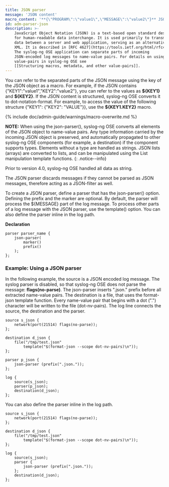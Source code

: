 ```yaml
---
title: JSON parser
message: 'JSON content'
macro_content: '**{\"PROGRAM\":\"value1\",\"MESSAGE\":\"value2\"}** JSON'
id: adm-parser-json
description: >-
    JavaScript Object Notation (JSON) is a text-based open standard designed
    for human-readable data interchange. It is used primarily to transmit
    data between a server and web application, serving as an alternative to
    XML. It is described in [RFC 4627](https://tools.ietf.org/html/rfc4627).
    The syslog-ng OSE application can separate parts of incoming
    JSON-encoded log messages to name-value pairs. For details on using
    value-pairs in syslog-ng OSE see
    [[Structuring macros, metadata, and other value-pairs]].
---
```


You can refer to the separated parts of the JSON message using the key
of the JSON object as a macro. For example, if the JSON contains
{\"KEY1\":\"value1\",\"KEY2\":\"value2\"}, you can refer to the values
as **\${KEY1}** and **\${KEY2}**. If the JSON content is structured,
syslog-ng OSE converts it to dot-notation-format. For example, to access
the value of the following structure {\"KEY1\": {\"KEY2\": \"VALUE\"}},
use the **\${KEY1.KEY2}** macro.

{% include doc/admin-guide/warnings/macro-overwrite.md %}

**NOTE:** When using the json-parser(), syslog-ng OSE converts all elements
of the JSON object to name-value pairs. Any type information carried by
the incoming JSON object is preserved, and automatically propagated to
other syslog-ng OSE components (for example, a destination) if the
component supports types. Elements without a type are handled as
strings. JSON lists (arrays) are converted to lists, and can be
manipulated using the List manipulation template functions.
{: .notice--info}

Prior to version 4.0, syslog-ng OSE handled all data as string.

The JSON parser discards messages if they cannot be parsed as JSON
messages, therefore acting as a JSON-filter as well.

To create a JSON parser, define a parser that has the json-parser()
option. Defining the prefix and the marker are optional. By default, the
parser will process the \${MESSAGE} part of the log message. To process
other parts of a log message with the JSON parser, use the template()
option. You can also define the parser inline in the log path.

**Declaration**

```config
parser parser_name {
    json-parser(
        marker()
        prefix()
    );
};
```

### Example: Using a JSON parser

In the following example, the source is a JSON encoded log message. The
syslog parser is disabled, so that syslog-ng OSE does not parse the
message: **flags(no-parse)**. The json-parser inserts \".json.\" prefix
before all extracted name-value pairs. The destination is a file, that
uses the format-json template function. Every name-value pair that
begins with a dot (\".\") character will be written to the file
(dot-nv-pairs). The log line connects the source, the destination and
the parser.

```config
source s_json {
    network(port(21514) flags(no-parse));
};

destination d_json {
    file("/tmp/test.json"
        template("$(format-json --scope dot-nv-pairs)\n"));
};

parser p_json {
    json-parser (prefix(".json."));
};

log {
    source(s_json);
    parser(p_json);
    destination(d_json);
};
```

You can also define the parser inline in the log path.

```config
source s_json {
    network(port(21514) flags(no-parse));
};

destination d_json {
    file("/tmp/test.json"
        template("$(format-json --scope dot-nv-pairs)\n"));
};

log {
    source(s_json);
    parser {
        json-parser (prefix(".json."));
    };
    destination(d_json);
};
```
